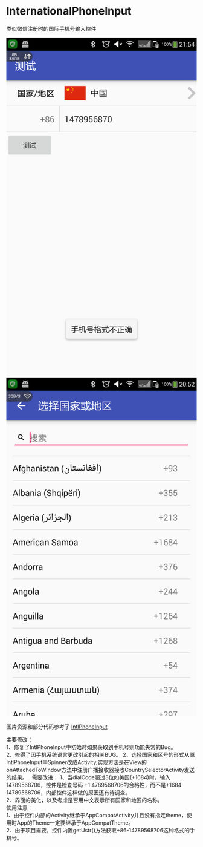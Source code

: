 # InternationalPhoneInput
类似微信注册时的国际手机号输入控件

![image](https://github.com/yimingyu/InternationalPhoneInput/blob/master/ScreenShots/Screenshot_2016-09-10-21-54-06.png)
![image](https://github.com/yimingyu/InternationalPhoneInput/blob/master/ScreenShots/Screenshot_2016-09-10-20-52-29.png)


图片资源和部分代码参考了 [IntlPhoneInput](https://github.com/AlmogBaku/IntlPhoneInput)

主要修改：  
1、修复了IntlPhoneInput中初始时如果获取到手机号则功能失常的Bug。  
2、修得了因手机系统语言更改引起的相关BUG。
2、选择国家和区号的形式从原IntlPhoneInput中Spinner改成Activity,实现方法是在View的onAttachedToWindow方法中注册广播接收器接收CountrySelectorActivity发送的结果。  
需要改进： 
1、当dialCode超过3位如美国(+1684)时，输入14789568706，控件是检查号码 +1   4789568706的合格性，而不是+1684 14789568706，内部控件这样做的原因还有待调查。     
2、界面的美化，以及考虑是否用中文表示所有国家和地区的名称。   
使用注意：  
1、由于控件内部的Activity继承于AppCompatActivity并且没有指定theme，使用时App的Theme一定要继承于AppCompatTheme。    
2、由于项目需要，控件内置getUstr()方法获取+86-14789568706这种格式的手机号。






